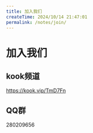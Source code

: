 ```yaml
---
title: 加入我们
createTime: 2024/10/14 21:47:01
permalink: /notes/join/
---
```

# 加入我们

[//]: # (## QQ频道)

[//]: # ()
[//]: # (SimpleWorld)

## kook频道

https://kook.vip/TmD7Fn

## QQ群

280209656

